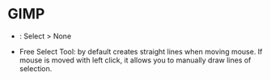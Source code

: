 # GIMP



- <C-S-A> : Select > None

- Free Select Tool: by default creates straight lines when moving mouse. If mouse is moved with left click, it allows you to manually draw lines of selection.

